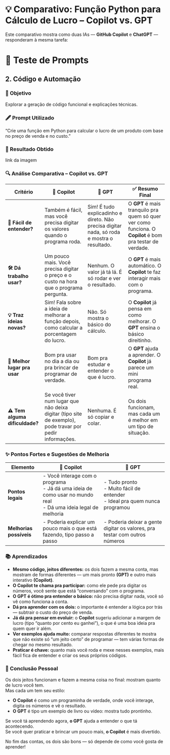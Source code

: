 # 💡 Comparativo: Função Python para Cálculo de Lucro – Copilot vs. GPT

Este comparativo mostra como duas IAs — **GitHub Copilot** e **ChatGPT** — responderam à mesma tarefa: 

# 🌟 Teste de Prompts

## 2. Código e Automação

### 📝 Objetivo
Explorar a geração de código funcional e explicações técnicas.

### 🖋️ Prompt Utilizado 
“Crie uma função em Python para calcular o lucro de um produto com base no preço de venda e no custo.”

### 🎯 Resultado Obtido
link da imagem


### 🔍 Análise Comparativa – Copilot vs. GPT

| Critério                       | 🤖 **Copilot**                                                                                           | 🚀 **GPT**                                                                                 | ✅ **Resumo Final**                                                                                        |
| ------------------------------ | -------------------------------------------------------------------------------------------------------- | ------------------------------------------------------------------------------------------ | --------------------------------------------------------------------------------------------------------- |
| **🧠 Fácil de entender?**      | Também é fácil, mas você precisa digitar os valores quando o programa roda.                              | Sim! É tudo explicadinho e direto. Não precisa digitar nada, só roda e mostra o resultado. | O **GPT** é mais tranquilo pra quem só quer ver como funciona. O **Copilot** é bom pra testar de verdade. |
| **🛠️ Dá trabalho usar?**      | Um pouco mais. Você precisa digitar o preço e o custo na hora que o programa pergunta.                   | Nenhum. O valor já tá lá. É só rodar e ver o resultado.                                    | O **GPT** é mais automático. O **Copilot** te faz interagir mais com o programa.                          |
| **💡 Traz ideias novas?**      | Sim! Fala sobre a ideia de melhorar a função depois, como calcular a porcentagem do lucro.               | Não. Só mostra o básico do cálculo.                                                        | O **Copilot** já pensa em como melhorar. O **GPT** ensina o básico direitinho.                            |
| **🧰 Melhor lugar pra usar**   | Bom pra usar no dia a dia ou pra brincar de programar de verdade.                                        | Bom pra estudar e entender o que é lucro.                                                  | O **GPT** ajuda a aprender. O **Copilot** já parece um mini programa real.                                |
| **⚠️ Tem alguma dificuldade?** | Se você tiver num lugar que não deixa digitar (tipo site de exemplo), pode travar por pedir informações. | Nenhuma. É só copiar e colar.                                                              | Os dois funcionam, mas cada um é melhor em um tipo de situação.                                           |


### ✨ Pontos Fortes e Sugestões de Melhoria

| Elemento                | 🤖 **Copilot**                                                                                                     | 🚀 **GPT**                                                                     |
| ----------------------- | ------------------------------------------------------------------------------------------------------------------ | ------------------------------------------------------------------------------ |
| **Pontos legais**       | - Você interage com o programa<br>- Já dá uma ideia de como usar no mundo real<br>- Dá uma ideia legal de melhoria | - Tudo pronto<br>- Muito fácil de entender<br>- Ideal pra quem nunca programou |
| **Melhorias possíveis** | - Poderia explicar um pouco mais o que está fazendo, tipo passo a passo                                            | - Poderia deixar a gente digitar os valores, pra testar com outros números     |


### 📚 Aprendizados

- **Mesmo código, jeitos diferentes:** os dois fazem a mesma conta, mas mostram de formas diferentes — um mais pronto **(GPT)** e outro mais interativo **(Copilot)**.
- **O Copilot te chama pra participar:** como ele pede pra digitar os números, você sente que está “conversando” com o programa.
- **O GPT é ótimo pra entender o básico:** não precisa digitar nada, você só vê como funciona a conta.
- **Dá pra aprender com os dois:** o importante é entender a lógica por trás — subtrair o custo do preço de venda.
- **Já dá pra pensar em evoluir:** o **Copilot** sugeriu adicionar a margem de lucro (tipo “quanto por cento eu ganhei”), o que é uma boa ideia pra quem quer ir além.
- **Ver exemplos ajuda muito:** comparar respostas diferentes te mostra que não existe só “um jeito certo” de programar — tem várias formas de chegar no mesmo resultado.
- **Praticar é chave:** quanto mais você roda e mexe nesses exemplos, mais fácil fica de entender e criar os seus próprios códigos.

### 🧠 Conclusão Pessoal  

Os dois jeitos funcionam e fazem a mesma coisa no final: mostram quanto de lucro você tem.  
Mas cada um tem seu estilo:

- **O Copilot** é como um programinha de verdade, onde você interage, digita os números e vê o resultado.
- **O GPT** é tipo um exemplo de livro ou vídeo: mostra tudo prontinho.

Se você tá aprendendo agora, **o GPT** ajuda a entender o que tá acontecendo.  
Se você quer praticar e brincar um pouco mais, **o Copilot** é mais divertido.

No fim das contas, os dois são bons — só depende de como você gosta de aprender!

